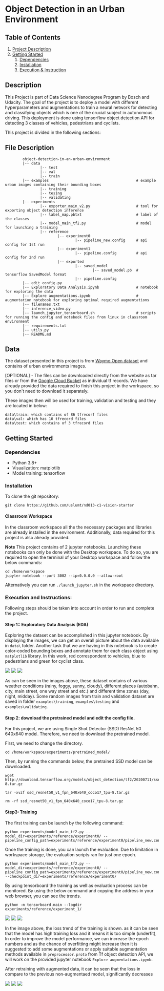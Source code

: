# Object Detection in an Urban Environment


## Table of Contents

1. [Project Description](#description)
2. [Getting Started](#getting_started)
   1. [Dependencies](#dependencies)
   2. [Installation](#installation)
   3. [Execution & Instruction](#execution)


<a name="descripton"></a>
## Description

This Project is part of Data Science Nanodegree Program by Bosch and Udacity. The goal of the project is to deploy a model with different hyperparameters and augmentations to train a neural network for detecting and classifying objects which is one of the crucial subject in autonomous driving. This deployment is done using tensorflow object detection API for detecting 3 classes of vehicles, pedestrians and cyclists.

This project is divided in the following sections:

## File Description
~~~~~~~
        object-detection-in-an-urban-environment
        |-- data                                            
                |-- test
                |-- val
                |-- train
        |-- examples                                        # example urban images containing their bounding boxes
                |-- training
                |-- tesing
                |-- validating
        |-- experiments
                |-- exporter_main_v2.py                     # tool for exporting object detection inference
                |-- label_map.pbtxt                         # label of the classes
                |-- model_main_tf2.py                       # model for launching a training
                |-- reference
                        |-- experiment0
                                |-- pipeline_new.config     # api config for 1st run
                        |-- experiment1
                                |-- pipeline.config         # api config for 2nd run              
                        |-- exported
                                |-- saved_model
                                        |-- saved_model.pb  # tensorflow SavedModel format
                                |-- pipeline.config
        |-- edit_config.py
        |-- Exploratory Data Analysis.ipynb                 # notebook for exploring the data
        |-- Explore augmentations.ipynb                     # augmentation notebook for exploring optimal required augmentations
        |-- filenames.txt
        |-- inference_video.py
        |-- launch_jupyter_tensorboard.sh                   # scripts for running the config and notebook files from linux in classroom environment
        |-- requirements.txt
        |-- utils.py
        |-- README.md
~~~~~~~

## Data

The dataset presented in this project is from [Waymo Open dataset](https://waymo.com/open/) and contains of urban environments images.

[OPTIONAL] - The files can be downloaded directly from the website as tar files or from the [Google Cloud Bucket](https://console.cloud.google.com/storage/browser/waymo_open_dataset_v_1_2_0_individual_files/) as individual tf records. We have already provided the data required to finish this project in the workspace, so you don't need to download it separately.

These images then will be used for training, validation and testing and they are located in below:
```
data\train: which contains of 86 tfrecorf files
data\val: which has 10 tfrecord files
data\test: which contains of 3 tfrecord files
```

<a name="getting_started"></a>
## Getting Started


<a name="dependencies"></a>
### Dependencies
* Python 3.8+
* Visualization: matplotlib
* Model training: tensorflow

<a name="installation"></a>
### Installation
To clone the git repository:
```
git clone https://github.com/uslumt/nd013-c1-vision-starter
```

#### Classroom Workspace

In the classroom workspace all the the necessary packages and libraries are already installed in the environment. Additionally, data required for this project is also already provided.

**Note** This project contains of 2 jupyter notebooks. Launching these notebooks can only be done with the Desktop workspace. To do so, you are required to open the terminal of your Desktop workspace and follow the below commands:
```
cd /home/workspace
jupyter notebook --port 3002 --ip=0.0.0.0 --allow-root
```
Alternatively you can run `./launch_jupyter.sh` in the workspace directory.


<a name="execution"></a>
### Execution and Instructions:

Following steps should be taken into account in order to run and complete the project.

#### Step 1:: Exploratory Data Analysis (EDA)
Exploring the dataset can be accomplished in this jupyter notebook. By displaying the images, we can get an overall picture about the data available in `data\` folder. Another task that we are having in this notebook is to create color-coded bounding boxes and annotate them for each class object using `matplotlib` library. In this work, red correspondent to vehicles, blue to pedestrians and green for cyclist class.

<p float="left">
  <img src="examples/training/random_train_0.png"  />
  <img src="examples/training/random_train_5.png"  />
  <img src="examples/training/random_train_9.png"  />
</p>


As can be seen in the images above, these dataset contains of various weather conditions (rainy, foggy, sunny, cloudy), different places (autobahn, city, main street, one way street and etc.) and different time zones (day, night, midday). 
Some random images from train and validation dataset are saved in folder `examples\training`, `examples\testing` and `examples\validating`.

#### Step 2: download the pretrained model and edit the config file.

For this project, we are using Single Shot Detector (SSD) ResNet 50 640x640 model. Therefore, we need to download the pretrained model.

First, we need to change the directory.

```
cd /home/workspace/experiments/pretrained_model/
```

Then, by running the commands below, the pretrained SSD model can be downloaded.

```
wget http://download.tensorflow.org/models/object_detection/tf2/20200711/ssd_resnet50_v1_fpn_640x640_coco17_tpu-8.tar.gz

tar -xvzf ssd_resnet50_v1_fpn_640x640_coco17_tpu-8.tar.gz

rm -rf ssd_resnet50_v1_fpn_640x640_coco17_tpu-8.tar.gz

```
#### Step3: Training
The first training can be launch by the following command:
```
python experiments/model_main_tf2.py --model_dir=experiments/reference/experiment0/ --pipeline_config_path=experiments/reference/experiment0/pipeline_new.config
```
Once the training is done, you can launch the evaluation. Due to limitation in workspace storage, the evaluation scripts ran for just one epoch.

```
python experiments/model_main_tf2.py --model_dir=experiments/reference/experiment0/ --pipeline_config_path=experiments/reference/experiment0/pipeline_new.config --checkpoint_dir=experiments/reference/experiment0/
```


By using tensorboard the training as well as evaluation process can be monitored. By using the below command and copying the address in your web browser, you can see the trends.

```
python -m tensorboard.main --logdir experiments/reference/experiment_1/
```


<img src="experiments/reference/experiment0/figures/1.png"/>
<img src="experiments/reference/experiment0/figures/2.png"/>
<img src="experiments/reference/experiment0/figures/3.png"/>

In the image above, the loss trend of the training is shown.
as it can be seen that the model has high training loss and it means it is too simple (underfit), In order to improve the model performance, we can increase the epoch numbers and as the chance of overfitting might increase then it is suggested to add some augmentations or apply suitable augmentation methods available in  `preprocessor.proto` from Tf object detection API, we will work on the provided jupyter notebook `Explore augmentations.ipynb`.

After retraining with augmented data, it can be seen that the loss in compare to the previous non-augmentaed model, significantly decreases 

<img src="experiments/reference/experiment1/figures/1.png"/>
<img src="experiments/reference/experiment1/figures/2.png"/>
<img src="experiments/reference/experiment1/figures/3.png"/>

